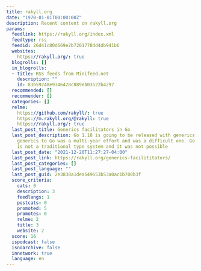 ```yaml
---
title: rakyll.org
date: "1970-01-01T00:00:00Z"
description: Recent content on rakyll.org
params:
  feedlink: https://rakyll.org/index.xml
  feedtype: rss
  feedid: 26d41c80d669e2b7201778dd4db941b6
  websites:
    https://rakyll.org/: true
  blogrolls: []
  in_blogrolls:
  - title: RSS feeds from Minifeed.net
    description: ""
    id: 83b59248e9346428c889eb03522b4297
  recommended: []
  recommender: []
  categories: []
  relme:
    https://github.com/rakyll/: true
    https://m.rakyll.org/@rakyll: true
    https://rakyll.org/: true
  last_post_title: Generics facilitators in Go
  last_post_description: Go 1.18 is going to be released with generics support. Adding
    generics to Go was a multi-year effort and was a difficult one. Go type system
    is not a traditional type system and it was not possible
  last_post_date: "2021-12-20T11:27:27-04:00"
  last_post_link: https://rakyll.org/generics-facilititators/
  last_post_categories: []
  last_post_language: ""
  last_post_guid: 2e3830a1dea549653b53a0ac1b700b3f
  score_criteria:
    cats: 0
    description: 3
    feedlangs: 1
    postcats: 0
    promoted: 5
    promotes: 0
    relme: 2
    title: 3
    website: 2
  score: 16
  ispodcast: false
  isnoarchive: false
  innetwork: true
  language: en
---
```

